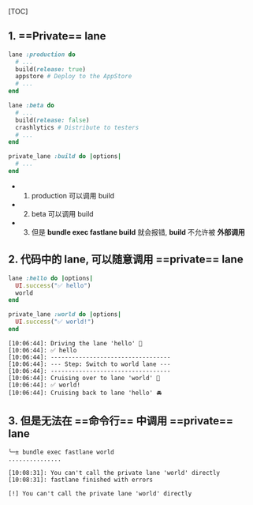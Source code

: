 [TOC]




## 1. ==Private== lane

```ruby
lane :production do
  # ...
  build(release: true)
  appstore # Deploy to the AppStore
  # ...
end

lane :beta do
  # ...
  build(release: false)
  crashlytics # Distribute to testers
  # ...
end

private_lane :build do |options|
  # ...
end
```

- 1) production 可以调用 build
- 2) beta 可以调用 build
- 3) 但是 **bundle exec fastlane build** 就会报错, **build** 不允许被 **外部调用**



## 2. 代码中的 lane, 可以随意调用 ==private== lane

```ruby
lane :hello do |options|
  UI.success("✅ hello")
  world
end

private_lane :world do |options|
  UI.success("✅ world!")
end
```

```
[10:06:44]: Driving the lane 'hello' 🚀
[10:06:44]: ✅ hello
[10:06:44]: ----------------------------------
[10:06:44]: --- Step: Switch to world lane ---
[10:06:44]: ----------------------------------
[10:06:44]: Cruising over to lane 'world' 🚖
[10:06:44]: ✅ world!
[10:06:44]: Cruising back to lane 'hello' 🚘
```



## 3. 但是无法在 ==命令行== 中调用 ==private== lane

```
╰─± bundle exec fastlane world
...............

[10:08:31]: You can't call the private lane 'world' directly
[10:08:31]: fastlane finished with errors

[!] You can't call the private lane 'world' directly
```


